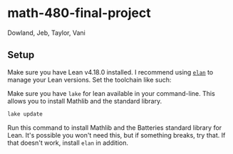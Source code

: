 # math-480-final-project
Dowland, Jeb, Taylor, Vani

## Setup

Make sure you have Lean v4.18.0 installed. I recommend using [`elan`](https://github.com/leanprover/elan) to manage your Lean versions. Set the toolchain like such:

Make sure you have `lake` for lean available in your command-line. This allows you to install Mathlib and the standard library.

```bash
lake update
```

Run this command to install Mathlib and the Batteries standard library for Lean. It's possible you won't need this, but if something breaks, try that. If that doesn't work, install `elan` in addition.
